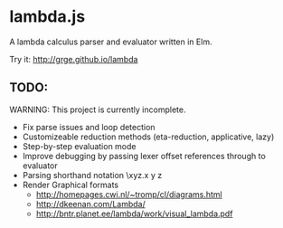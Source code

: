 # lambda.js


A lambda calculus parser and evaluator written in Elm.

Try it: http://grge.github.io/lambda

## TODO:

WARNING: This project is currently incomplete.

* Fix parse issues and loop detection
* Customizeable reduction methods (eta-reduction, applicative, lazy)
* Step-by-step evaluation mode
* Improve debugging by passing lexer offset references through to evaluator
* Parsing shorthand notation \xyz.x y z
* Render Graphical formats
  * http://homepages.cwi.nl/~tromp/cl/diagrams.html
  * http://dkeenan.com/Lambda/
  * http://bntr.planet.ee/lambda/work/visual_lambda.pdf
